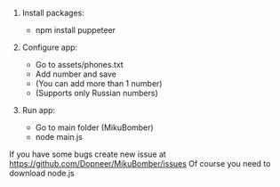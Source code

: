 1. Install packages:
	+ npm install puppeteer

2. Configure app:
	+ Go to assets/phones.txt
	+ Add number and save
	+ (You can add more than 1 number)
	+ (Supports only Russian numbers)

3. Run app:
	+ Go to main folder (MikuBomber)
	+ node main.js

If you have some bugs create new issue at https://github.com/Dopneer/MikuBomber/issues
Of course you need to download node.js
